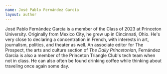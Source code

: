 ```yaml
---
name: José Pablo Fernández García
layout: author
---
```


José Pablo Fernández García is a member of the Class of 2023 at Princeton University. Originally from Mexico City, he grew up in Cincinnati, Ohio. He's very close to declaring a concentration in French, with interests in art, journalism, politics, and theater as well. An associate editor for The Prospect, the arts and culture section of *The Daily Princetonian*, Fernández García is also a member of the Princeton Triangle Club's tech team when not in class. He can also often be found drinking coffee while thinking about traveling once again some day.

